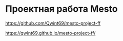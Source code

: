 # Проектная работа Mesto

https://github.com/Qwint69/mesto-project-ff

https://qwint69.github.io/mesto-project-ff/
